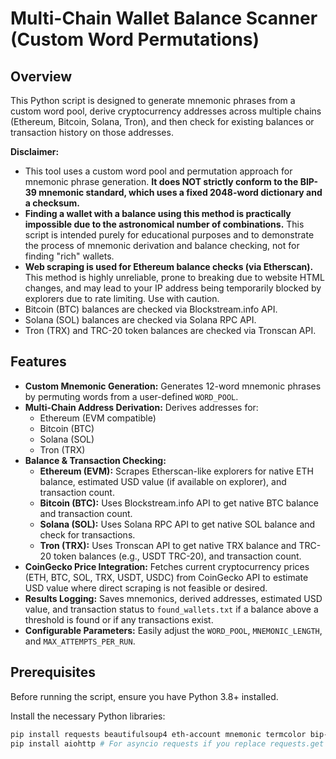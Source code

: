 # Multi-Chain Wallet Balance Scanner (Custom Word Permutations)

## Overview
This Python script is designed to generate mnemonic phrases from a custom word pool, derive cryptocurrency addresses across multiple chains (Ethereum, Bitcoin, Solana, Tron), and then check for existing balances or transaction history on those addresses.

**Disclaimer:**
* This tool uses a custom word pool and permutation approach for mnemonic phrase generation. **It does NOT strictly conform to the BIP-39 mnemonic standard, which uses a fixed 2048-word dictionary and a checksum.**
* **Finding a wallet with a balance using this method is practically impossible due to the astronomical number of combinations.** This script is intended purely for educational purposes and to demonstrate the process of mnemonic derivation and balance checking, not for finding "rich" wallets.
* **Web scraping is used for Ethereum balance checks (via Etherscan).** This method is highly unreliable, prone to breaking due to website HTML changes, and may lead to your IP address being temporarily blocked by explorers due to rate limiting. Use with caution.
* Bitcoin (BTC) balances are checked via Blockstream.info API.
* Solana (SOL) balances are checked via Solana RPC API.
* Tron (TRX) and TRC-20 token balances are checked via Tronscan API.

## Features
* **Custom Mnemonic Generation:** Generates 12-word mnemonic phrases by permuting words from a user-defined `WORD_POOL`.
* **Multi-Chain Address Derivation:** Derives addresses for:
    * Ethereum (EVM compatible)
    * Bitcoin (BTC)
    * Solana (SOL)
    * Tron (TRX)
* **Balance & Transaction Checking:**
    * **Ethereum (EVM):** Scrapes Etherscan-like explorers for native ETH balance, estimated USD value (if available on explorer), and transaction count.
    * **Bitcoin (BTC):** Uses Blockstream.info API to get native BTC balance and transaction count.
    * **Solana (SOL):** Uses Solana RPC API to get native SOL balance and check for transactions.
    * **Tron (TRX):** Uses Tronscan API to get native TRX balance and TRC-20 token balances (e.g., USDT TRC-20), and transaction count.
* **CoinGecko Price Integration:** Fetches current cryptocurrency prices (ETH, BTC, SOL, TRX, USDT, USDC) from CoinGecko API to estimate USD value where direct scraping is not feasible or desired.
* **Results Logging:** Saves mnemonics, derived addresses, estimated USD value, and transaction status to `found_wallets.txt` if a balance above a threshold is found or if any transactions exist.
* **Configurable Parameters:** Easily adjust the `WORD_POOL`, `MNEMONIC_LENGTH`, and `MAX_ATTEMPTS_PER_RUN`.

## Prerequisites
Before running the script, ensure you have Python 3.8+ installed.

Install the necessary Python libraries:

```bash
pip install requests beautifulsoup4 eth-account mnemonic termcolor bip-utils
pip install aiohttp # For asyncio requests if you replace requests.get with aiohttp
